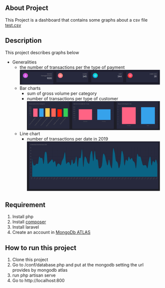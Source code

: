 
## About Project
This Project is a dashboard that contains some graphs about a csv file [test.csv](https://github.com/Oessahaby/matious/blob/main/public/test.csv)

## Description 
This project describes graphs below
* Generalities
    * the number of transactions per the type of payment 
    ![](https://github.com/Oessahaby/matious/blob/main/resources/images/im1.PNG)
    * Bar charts
        * sum of gross volume per category
        * number of transactions per type of customer
    ![](https://github.com/Oessahaby/matious/blob/main/resources/images/im2.PNG)
    * Line chart
        * number of transactions per date in 2019
    ![](https://github.com/Oessahaby/matious/blob/main/resources/images/im3.PNG)
## Requirement
1. Install php
2. Install [composer](https://getcomposer.org/)
3. Install laravel
4. Create an account in [MongoDb ATLAS](https://www.mongodb.com/cloud/atlas)
## How to run this project
1. Clone this project
2. Go to /conf/database.php and put at the mongodb setting the url provides by mongodb atlas
3. run php artisan serve 
4. Go to http://localhost:800



 